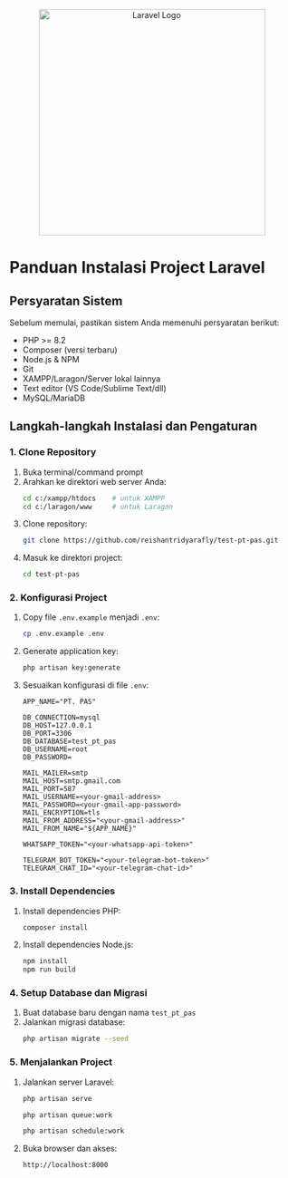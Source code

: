 <p align="center"><a href="javascript:void(0);" target="_blank"><img src="https://recruitment-pas.web.app/assets/logo-pas-with-text.a23ed92b.png" width="400" alt="Laravel Logo"></a></p>

# Panduan Instalasi Project Laravel

## Persyaratan Sistem

Sebelum memulai, pastikan sistem Anda memenuhi persyaratan berikut:

-   PHP >= 8.2
-   Composer (versi terbaru)
-   Node.js & NPM
-   Git
-   XAMPP/Laragon/Server lokal lainnya
-   Text editor (VS Code/Sublime Text/dll)
-   MySQL/MariaDB

## Langkah-langkah Instalasi dan Pengaturan

### 1. Clone Repository

1. Buka terminal/command prompt
2. Arahkan ke direktori web server Anda:
    ```bash
    cd c:/xampp/htdocs    # untuk XAMPP
    cd c:/laragon/www     # untuk Laragon
    ```
3. Clone repository:
    ```bash
    git clone https://github.com/reishantridyarafly/test-pt-pas.git
    ```
4. Masuk ke direktori project:
    ```bash
    cd test-pt-pas
    ```

### 2. Konfigurasi Project

1. Copy file `.env.example` menjadi `.env`:
    ```bash
    cp .env.example .env
    ```
2. Generate application key:
    ```bash
    php artisan key:generate
    ```
3. Sesuaikan konfigurasi di file `.env`:

    ```
    APP_NAME="PT. PAS"
    
    DB_CONNECTION=mysql
    DB_HOST=127.0.0.1
    DB_PORT=3306
    DB_DATABASE=test_pt_pas
    DB_USERNAME=root
    DB_PASSWORD=

    MAIL_MAILER=smtp
    MAIL_HOST=smtp.gmail.com
    MAIL_PORT=587
    MAIL_USERNAME=<your-gmail-address>
    MAIL_PASSWORD=<your-gmail-app-password>
    MAIL_ENCRYPTION=tls
    MAIL_FROM_ADDRESS="<your-gmail-address>"
    MAIL_FROM_NAME="${APP_NAME}"

    WHATSAPP_TOKEN="<your-whatsapp-api-token>"

    TELEGRAM_BOT_TOKEN="<your-telegram-bot-token>"
    TELEGRAM_CHAT_ID="<your-telegram-chat-id>"
    ```

### 3. Install Dependencies

1. Install dependencies PHP:
    ```bash
    composer install
    ```
2. Install dependencies Node.js:
    ```bash
    npm install
    npm run build
    ```

### 4. Setup Database dan Migrasi

1. Buat database baru dengan nama `test_pt_pas`
2. Jalankan migrasi database:
    ```bash
    php artisan migrate --seed
    ```

### 5. Menjalankan Project

1. Jalankan server Laravel:

    ```bash
    php artisan serve

    php artisan queue:work

    php artisan schedule:work
    ```

2. Buka browser dan akses:
    ```
    http://localhost:8000
    ```
